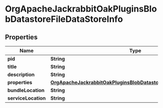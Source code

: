 

# OrgApacheJackrabbitOakPluginsBlobDatastoreFileDataStoreInfo

## Properties

Name | Type | Description | Notes
------------ | ------------- | ------------- | -------------
**pid** | **String** |  |  [optional]
**title** | **String** |  |  [optional]
**description** | **String** |  |  [optional]
**properties** | [**OrgApacheJackrabbitOakPluginsBlobDatastoreFileDataStoreProperties**](OrgApacheJackrabbitOakPluginsBlobDatastoreFileDataStoreProperties.md) |  |  [optional]
**bundleLocation** | **String** |  |  [optional]
**serviceLocation** | **String** |  |  [optional]



